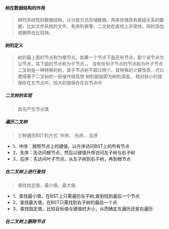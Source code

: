 #### 树在数据结构的作用
> 树时非线性的数据结构，以分层方式存储数据。用来存储具有层级关系的数据，比如文件系统的文件，有序列表等。二叉树在查找上非常快，同时添加或删除也比较快。

#### 树的定义
> 树的最上面的节点称为根节点。如果一个节点下面还有节点，那个该节点为父节点，其下面的节点称为子节点，。 没有任何子节点的节点称为叶子节点
> 二叉树是一种特殊的树，其子节点树不超过两个。其特殊的计算性质，可以使得基于二叉树的一些操作很高效
> 树的层级即为树的深度。
> 相对较小的值保存在左节点中，较大的值保存在右节点中

##### 二叉树的实现
> 首先产生节点类


##### 遍历二叉树
> 三种遍历BST的方式: 中序， 先序， 后序
 - 1、中序：按照节点上的键值，以升序访问BST上的所有节点
 - 2、先序：先访问根节点，然后以键值升序访问左子树与右子树
 - 3、后序：先访问叶子节点，从左子树到右子树，再到根节点

##### 在二叉树上进行查找
> 查找给定值，最小值，最大值
 + 1、查找最小值，在BST上只需遍历左子树,直到找到最后一个节点
 + 2、查找最大值，在BST只需找到右子树的最后一个点
 + 3、查找指定值，比较目标值与键值的大小，从而确定左遍历还是右遍历

##### 在二叉树上删除节点